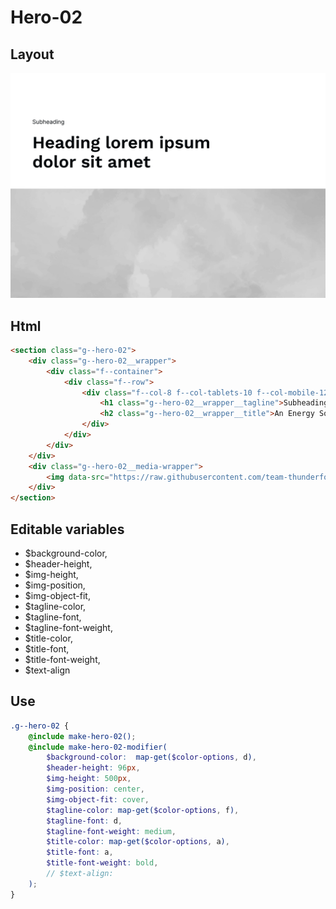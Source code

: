 # Hero-02

## Layout

![alt text][hero-02]

[hero-02]: /src/img/global-components/hero/hero-02.jpg

## Html

```html
<section class="g--hero-02">
    <div class="g--hero-02__wrapper">
        <div class="f--container">
            <div class="f--row">
                <div class="f--col-8 f--col-tablets-10 f--col-mobile-12">
                    <h1 class="g--hero-02__wrapper__tagline">Subheading</h1>
                    <h2 class="g--hero-02__wrapper__title">An Energy Solution for Healthcare</h2>
                </div>
            </div>
        </div>
    </div>
    <div class="g--hero-02__media-wrapper">
        <img data-src="https://raw.githubusercontent.com/team-thunderfoot/ui/main/src/img/global-components/bg-placeholder.jpg" src="/src/img/global-components/bg-placeholder.jpg" alt="alt text" class="g--hero-02__media-wrapper__media g--lazy-01">
    </div>
</section>
```

## Editable variables

- $background-color,
- $header-height,
- $img-height,
- $img-position,
- $img-object-fit,
- $tagline-color,
- $tagline-font,
- $tagline-font-weight,
- $title-color,
- $title-font,
- $title-font-weight,
- $text-align

## Use

```scss
.g--hero-02 {
    @include make-hero-02();
    @include make-hero-02-modifier(
        $background-color:  map-get($color-options, d),
        $header-height: 96px,
        $img-height: 500px,
        $img-position: center,
        $img-object-fit: cover,
        $tagline-color: map-get($color-options, f),
        $tagline-font: d,
        $tagline-font-weight: medium,
        $title-color: map-get($color-options, a),
        $title-font: a,
        $title-font-weight: bold,
        // $text-align: 
    );
}
```
